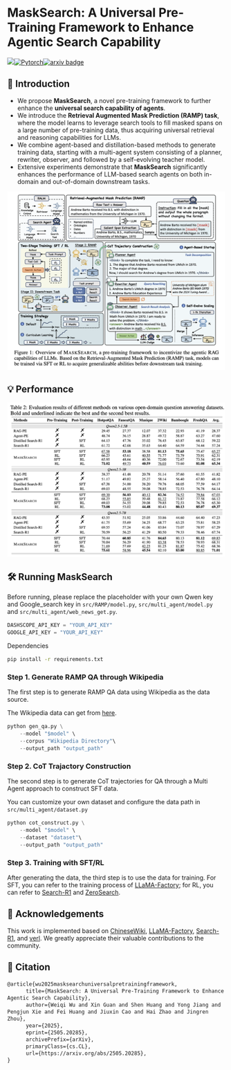 # MaskSearch: A Universal Pre-Training Framework to Enhance Agentic Search Capability

![](https://img.shields.io/badge/version-1.0.0-blue)[![Pytorch](https://img.shields.io/badge/PyTorch-%23EE4C2C.svg?e&logo=PyTorch&logoColor=white)](https://pytorch.org/)[![arxiv badge](https://img.shields.io/badge/arxiv-2505.20285-red)](https://arxiv.org/abs/2505.20285)

## 🚀 Introduction

- We propose **MaskSearch**, a novel pre-training framework to further enhance the **universal search capability of agents**.
- We introduce the **Retrieval Augmented Mask Prediction (RAMP) task**, where the model learns to leverage search tools to fill masked spans on a large number of pre-training data, thus acquiring universal retrieval and reasoning capabilities for LLMs.
- We combine agent-based and distillation-based methods to generate training data, starting with a multi-agent system consisting of a planner, rewriter, observer, and followed by a self-evolving teacher model.
- Extensive experiments demonstrate that **MaskSearch** significantly enhances the performance of LLM-based search agents on both in-domain and out-of-domain downstream tasks.

![intro](img/fig-intro.png)


## 💡 Performance
![performance](img/tab-main.png)

## 🛠 Running MaskSearch

Before running, please replace the placeholder with your own Qwen key and Google_search key in `src/RAMP/model.py`, `src/multi_agent/model.py` and `src/multi_agent/web_news_get.py`.
```python
DASHSCOPE_API_KEY = "YOUR_API_KEY"
GOOGLE_API_KEY = "YOUR_API_KEY"
```

Dependencies

```bash
pip install -r requirements.txt
```

### Step 1. Generate RAMP QA through Wikipedia
The first step is to generate RAMP QA data using Wikipedia as the data source.

The Wikipedia data can get from [here](https://dumps.wikimedia.org/enwiki/).

```python
python gen_qa.py \
    --model "$model" \
    --corpus "Wikipedia Directory"\
    --output_path "output_path"
```

### Step 2. CoT Trajactory Construction
The second step is to generate CoT trajectories for QA through a Multi Agent approach to construct SFT data.

You can customize your own dataset and configure the data path in `src/multi_agent/dataset.py`
```python
python cot_construct.py \
    --model "$model" \
    --dataset "dataset"\
    --output_path "output_path"
```

### Step 3. Training with SFT/RL 
After generating the data, the third step is to use the data for training. For SFT, you can refer to the training process of [LLaMA-Factory](https://github.com/hiyouga/LLaMA-Factory); for RL, you can refer to [Search-R1](https://github.com/PeterGriffinJin/Search-R1) and [ZeroSearch](https://github.com/Alibaba-NLP/ZeroSearch).


## 🙏 Acknowledgements
This work is implemented based on [ChineseWiki](https://github.com/mattzheng/ChineseWiki), [LLaMA-Factory](https://github.com/hiyouga/LLaMA-Factory), [Search-R1](https://github.com/PeterGriffinJin/Search-R1), and [verl](https://github.com/volcengine/verl). We greatly appreciate their valuable contributions to the community.

## 📝 Citation

```bigquery
@article{wu2025masksearchuniversalpretrainingframework,
      title={MaskSearch: A Universal Pre-Training Framework to Enhance Agentic Search Capability}, 
      author={Weiqi Wu and Xin Guan and Shen Huang and Yong Jiang and Pengjun Xie and Fei Huang and Jiuxin Cao and Hai Zhao and Jingren Zhou},
      year={2025},
      eprint={2505.20285},
      archivePrefix={arXiv},
      primaryClass={cs.CL},
      url={https://arxiv.org/abs/2505.20285}, 
}
```